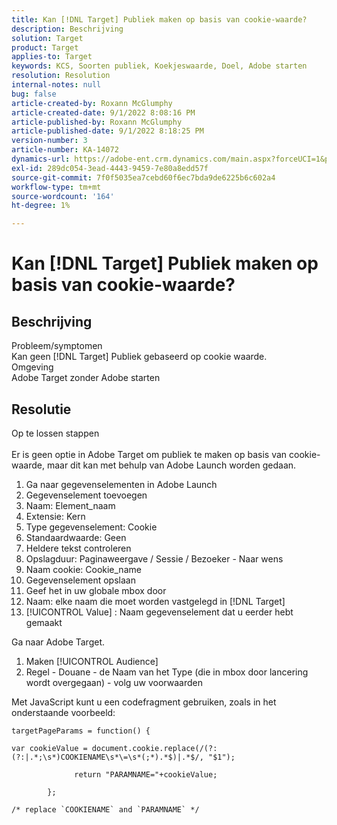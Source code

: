 ```yaml
---
title: Kan [!DNL Target] Publiek maken op basis van cookie-waarde?
description: Beschrijving
solution: Target
product: Target
applies-to: Target
keywords: KCS, Soorten publiek, Koekjeswaarde, Doel, Adobe starten
resolution: Resolution
internal-notes: null
bug: false
article-created-by: Roxann McGlumphy
article-created-date: 9/1/2022 8:08:16 PM
article-published-by: Roxann McGlumphy
article-published-date: 9/1/2022 8:18:25 PM
version-number: 3
article-number: KA-14072
dynamics-url: https://adobe-ent.crm.dynamics.com/main.aspx?forceUCI=1&pagetype=entityrecord&etn=knowledgearticle&id=2eaa97cd-312a-ed11-9db1-002248086a27
exl-id: 289dc054-3ead-4443-9459-7e80a8edd57f
source-git-commit: 7f0f5035ea7cebd60f6ec7bda9de6225b6c602a4
workflow-type: tm+mt
source-wordcount: '164'
ht-degree: 1%

---
```


# Kan [!DNL Target] Publiek maken op basis van cookie-waarde?

## Beschrijving

Probleem/symptomen<br>
Kan geen [!DNL Target] Publiek gebaseerd op cookie waarde.
<br>Omgeving<br>
Adobe Target zonder Adobe starten




## Resolutie

Op te lossen stappen<br><br>
Er is geen optie in Adobe Target om publiek te maken op basis van cookie-waarde, maar dit kan met behulp van Adobe Launch worden gedaan.

1. Ga naar gegevenselementen in Adobe Launch
2. Gegevenselement toevoegen
3. Naam: Element_naam
4. Extensie: Kern
5. Type gegevenselement: Cookie
6. Standaardwaarde: Geen
7. Heldere tekst controleren
8. Opslagduur: Paginaweergave / Sessie / Bezoeker - Naar wens
9. Naam cookie: Cookie_name
10. Gegevenselement opslaan
11. Geef het in uw globale mbox door
12. Naam: elke naam die moet worden vastgelegd in [!DNL Target]
13. [!UICONTROL Value] : Naam gegevenselement dat u eerder hebt gemaakt




Ga naar Adobe Target.

1. Maken [!UICONTROL Audience]
2. Regel - Douane - de Naam van het Type (die in mbox door lancering wordt overgegaan) - volg uw voorwaarden




Met JavaScript kunt u een codefragment gebruiken, zoals in het onderstaande voorbeeld:


```
targetPageParams = function() {

var cookieValue = document.cookie.replace(/(?:(?:|.*;\s*)COOKIENAME\s*\=\s*(;*).*$)|.*$/, "$1");

              return "PARAMNAME="+cookieValue;

        };

/* replace `COOKIENAME` and `PARAMNAME` */
```
